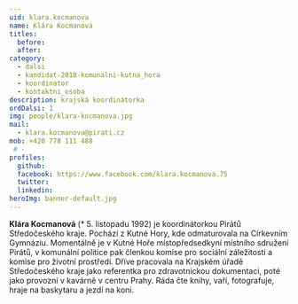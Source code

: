 ```yaml
---
uid: klara.kocmanova
name: Klára Kocmanová
titles: 
  before: 
  after: 
category:
  - dalsi
  - kandidat-2018-komunalni-kutna_hora
  - koordinator
  - kontaktni_osoba
description: krajská koordinátorka
ordDalsi: 1
img: people/klara-kocmanova.jpg
mail:
  - klara.kocmanova@pirati.cz
mob: +420 778 111 488
 # -
profiles:
  github:
  facebook: https://www.facebook.com/klara.kocmanova.75
  twitter:
  linkedin:
heroImg: banner-default.jpg
---
```


**Klára Kocmanová** (* 5. listopadu 1992) je koordinátorkou Pirátů Středočeského kraje. Pochází z Kutné Hory, kde odmaturovala na Církevním Gymnáziu. Momentálně je v Kutné Hoře místopředsedkyní místního sdružení Pirátů, v komunální politice pak členkou komise pro sociální záležitosti a komise pro životní prostředí. Dříve pracovala na Krajském úřadě Středočeského kraje jako referentka pro zdravotnickou dokumentaci, poté jako provozní v kavárně v centru Prahy. Ráda čte knihy, vaří, fotografuje, hraje na baskytaru a jezdí na koni.

